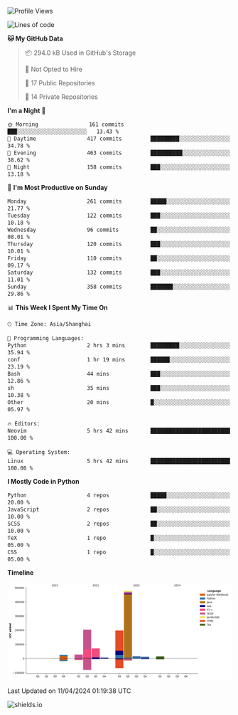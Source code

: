 <!--START_SECTION:waka-->
![Profile Views](http://img.shields.io/badge/Profile%20Views-0-blue)

![Lines of code](https://img.shields.io/badge/From%20Hello%20World%20I%27ve%20Written-1.1%20million%20lines%20of%20code-blue)

**🐱 My GitHub Data** 

> 📦 294.0 kB Used in GitHub's Storage 
 > 
> 🚫 Not Opted to Hire
 > 
> 📜 17 Public Repositories 
 > 
> 🔑 14 Private Repositories 
 > 
**I'm a Night 🦉** 

```text
🌞 Morning                161 commits         ███░░░░░░░░░░░░░░░░░░░░░░   13.43 % 
🌆 Daytime                417 commits         █████████░░░░░░░░░░░░░░░░   34.78 % 
🌃 Evening                463 commits         ██████████░░░░░░░░░░░░░░░   38.62 % 
🌙 Night                  158 commits         ███░░░░░░░░░░░░░░░░░░░░░░   13.18 % 
```
📅 **I'm Most Productive on Sunday** 

```text
Monday                   261 commits         █████░░░░░░░░░░░░░░░░░░░░   21.77 % 
Tuesday                  122 commits         ███░░░░░░░░░░░░░░░░░░░░░░   10.18 % 
Wednesday                96 commits          ██░░░░░░░░░░░░░░░░░░░░░░░   08.01 % 
Thursday                 120 commits         ███░░░░░░░░░░░░░░░░░░░░░░   10.01 % 
Friday                   110 commits         ██░░░░░░░░░░░░░░░░░░░░░░░   09.17 % 
Saturday                 132 commits         ███░░░░░░░░░░░░░░░░░░░░░░   11.01 % 
Sunday                   358 commits         ███████░░░░░░░░░░░░░░░░░░   29.86 % 
```


📊 **This Week I Spent My Time On** 

```text
🕑︎ Time Zone: Asia/Shanghai

💬 Programming Languages: 
Python                   2 hrs 3 mins        █████████░░░░░░░░░░░░░░░░   35.94 % 
conf                     1 hr 19 mins        ██████░░░░░░░░░░░░░░░░░░░   23.19 % 
Bash                     44 mins             ███░░░░░░░░░░░░░░░░░░░░░░   12.86 % 
sh                       35 mins             ███░░░░░░░░░░░░░░░░░░░░░░   10.38 % 
Other                    20 mins             █░░░░░░░░░░░░░░░░░░░░░░░░   05.97 % 

🔥 Editors: 
Neovim                   5 hrs 42 mins       █████████████████████████   100.00 % 

💻 Operating System: 
Linux                    5 hrs 42 mins       █████████████████████████   100.00 % 
```

**I Mostly Code in Python** 

```text
Python                   4 repos             █████░░░░░░░░░░░░░░░░░░░░   20.00 % 
JavaScript               2 repos             ██░░░░░░░░░░░░░░░░░░░░░░░   10.00 % 
SCSS                     2 repos             ██░░░░░░░░░░░░░░░░░░░░░░░   10.00 % 
TeX                      1 repo              █░░░░░░░░░░░░░░░░░░░░░░░░   05.00 % 
CSS                      1 repo              █░░░░░░░░░░░░░░░░░░░░░░░░   05.00 % 
```



**Timeline**

![Lines of Code chart](https://raw.githubusercontent.com/kopp4/kopp4/main/assets/bar_graph.png)


 Last Updated on 11/04/2024 01:19:38 UTC
<!--END_SECTION:waka-->
![shields.io](https://img.shields.io/github/commit-activity/w/kopp4/kopp4?color=g&label=abusing%20bot&style=flat-square)
